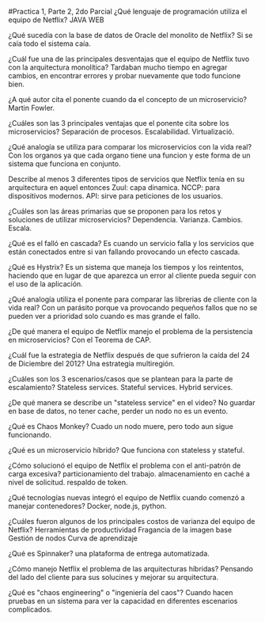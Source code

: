 #Practica 1, Parte 2, 2do Parcial
¿Qué lenguaje de programación utiliza el equipo de Netflix?
JAVA WEB

¿Qué sucedía con la base de datos de Oracle del monolito de Netflix?
Si se caía todo el sistema caía.

¿Cuál fue una de las principales desventajas que el equipo de Netflix tuvo con la arquitectura monolítica?
Tardaban mucho tiempo en agregar cambios, en encontrar errores y probar nuevamente que todo funcione bien. 

¿A qué autor cita el ponente cuando da el concepto de un microservicio?
Martin Fowler.

¿Cuáles son las 3 principales ventajas que el ponente cita sobre los microservicios?
Separación de procesos.
Escalabilidad.
Virtualizació.

¿Qué analogía se utiliza para comparar los microservicios con la vida real?
Con los organos ya que cada organo tiene una funcion y este forma de un sistema que funciona en conjunto. 

Describe al menos 3 diferentes tipos de servicios que Netflix tenía en su arquitectura en aquel entonces
Zuul: capa dinamica.
NCCP: para dispositivos modernos.
API:  sirve para peticiones de los usuarios.

¿Cuáles son las áreas primarias que se proponen para los retos y soluciones de utilizar microservicios?
Dependencia.
Varianza.
Cambios.
Escala.

¿Qué es el falló en cascada?
Es cuando un servicio falla y los servicios que están conectados entre si van fallando provocando un efecto cascada.

¿Qué es Hystrix?
Es un sistema que maneja los tiempos y los reintentos, haciendo que en lugar de que aparezca un error al cliente pueda seguir con el uso de la aplicación.

¿Qué analogía utiliza el ponente para comparar las librerias de cliente con la vida real?
Con un parásito porque va provocando pequeños fallos que no se pueden ver a prioridad solo cuando es mas grande el fallo. 

¿De qué manera el equipo de Netflix manejo el problema de la persistencia en microservicios?
Con el Teorema de CAP.

¿Cuál fue la estrategia de Netflix después de que sufrieron la caída del 24 de Diciembre del 2012?
Una estrategia multiregión.

¿Cuáles son los 3 escenarios/casos que se plantean para la parte de escalamiento?
Stateless services.
Stateful services.
Hybrid services.

¿De qué manera se describe un "stateless service" en el video?
No guardar en base de datos, no tener cache,
perder un nodo no es un evento.

¿Qué es Chaos Monkey?
Cuado un nodo muere, pero todo aun sigue funcionando.

¿Qué es un microservicio híbrido?
Que funciona con stateless y stateful.

¿Cómo solucionó el equipo de Netflix el problema con el anti-patrón de carga excesiva?
particionamiento del trabajo.
almacenamiento en caché a nivel de solicitud.
respaldo de token.

¿Qué tecnologías nuevas integró el equipo de Netflix cuando comenzó a manejar contenedores?
Docker, node.js, python.

¿Cuáles fueron algunos de los principales costos de varianza del equipo de Netflix?
Herramientas de productividad
Fragancia de la imagen base
Gestión de nodos
Curva de aprendizaje

¿Qué es Spinnaker?
una plataforma de entrega automatizada. 

¿Cómo manejo Netflix el problema de las arquitecturas híbridas?
Pensando del lado del cliente para sus solucines y mejorar su arquitectura.

¿Qué es "chaos engineering" o "ingeniería del caos"?
Cuando hacen pruebas en un sistema para ver la capacidad en diferentes escenarios complicados.